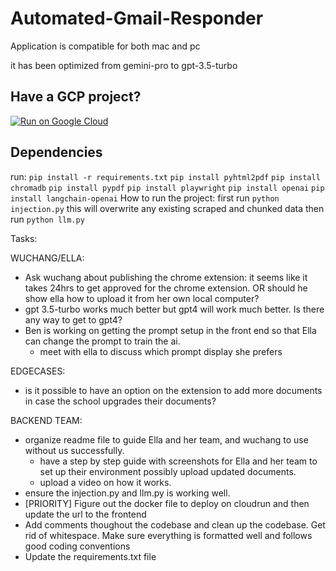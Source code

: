# Automated-Gmail-Responder
Application is compatible for both mac and pc

it has been optimized from gemini-pro to gpt-3.5-turbo
## Have a GCP project?
[![Run on Google Cloud](https://deploy.cloud.run/button.svg)](https://deploy.cloud.run)

## Dependencies
run:
`pip install -r requirements.txt`
`pip install pyhtml2pdf`
`pip install chromadb` 
`pip install pypdf`
`pip install playwright`
`pip install openai`
`pip install langchain-openai`
How to run the project:
first run `python injection.py` this will overwrite any existing scraped and chunked  data
then run `python llm.py`

Tasks:

WUCHANG/ELLA:
- Ask wuchang about publishing the chrome extension: it seems like it takes 24hrs to get approved for 
the chrome extension. OR should he show ella how to upload it from her own local computer? 
- gpt 3.5-turbo works much better but gpt4 will work much better. Is there any way to get to gpt4?
- Ben is working on getting the prompt setup in the front end so that Ella can change the prompt to train the ai.
    - meet with ella to discuss which prompt display she prefers

EDGECASES:
- is it possible to have an option on the extension to add more documents in case the school upgrades their
documents?

BACKEND TEAM:
- organize readme file to guide Ella and her team, and wuchang to use without us successfully.
    - have a step by step guide with screenshots for Ella and her team to set up their environment
    possibly upload updated documents.
    - upload a video on how it works.
- ensure the injection.py and llm.py is working well.
- [PRIORITY] Figure out the docker file to deploy on cloudrun and then update the url to the frontend
- Add comments thoughout the codebase and clean up the codebase. Get rid of whitespace. Make
sure everything is formatted well and follows good coding conventions
- Update the requirements.txt file 

